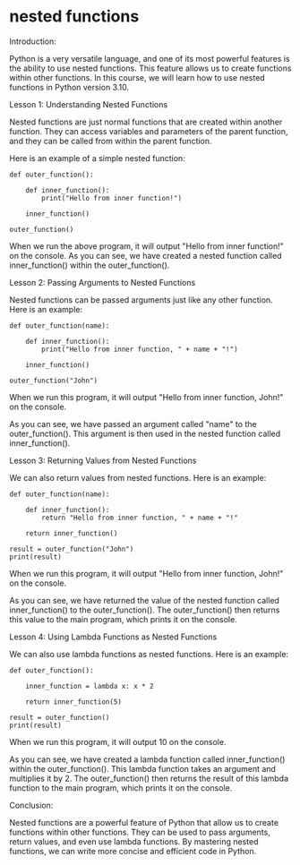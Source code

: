 
nested functions
================
Introduction:

Python is a very versatile language, and one of its most powerful features is the ability to use nested functions. This feature allows us to create functions within other functions. In this course, we will learn how to use nested functions in Python version 3.10.

Lesson 1: Understanding Nested Functions

Nested functions are just normal functions that are created within another function. They can access variables and parameters of the parent function, and they can be called from within the parent function.

Here is an example of a simple nested function:

```
def outer_function():
    
    def inner_function():
        print("Hello from inner function!")
    
    inner_function()

outer_function()
```

When we run the above program, it will output "Hello from inner function!" on the console. As you can see, we have created a nested function called inner_function() within the outer_function().

Lesson 2: Passing Arguments to Nested Functions

Nested functions can be passed arguments just like any other function. Here is an example:

```
def outer_function(name):
    
    def inner_function():
        print("Hello from inner function, " + name + "!")
    
    inner_function()

outer_function("John")
```

When we run this program, it will output "Hello from inner function, John!" on the console.

As you can see, we have passed an argument called "name" to the outer_function(). This argument is then used in the nested function called inner_function().

Lesson 3: Returning Values from Nested Functions

We can also return values from nested functions. Here is an example:

```
def outer_function(name):
    
    def inner_function():
        return "Hello from inner function, " + name + "!"
    
    return inner_function()

result = outer_function("John")
print(result)
```

When we run this program, it will output "Hello from inner function, John!" on the console.

As you can see, we have returned the value of the nested function called inner_function() to the outer_function(). The outer_function() then returns this value to the main program, which prints it on the console.

Lesson 4: Using Lambda Functions as Nested Functions

We can also use lambda functions as nested functions. Here is an example:

```
def outer_function():
    
    inner_function = lambda x: x * 2
    
    return inner_function(5)

result = outer_function()
print(result)
```

When we run this program, it will output 10 on the console.

As you can see, we have created a lambda function called inner_function() within the outer_function(). This lambda function takes an argument and multiplies it by 2. The outer_function() then returns the result of this lambda function to the main program, which prints it on the console.

Conclusion:

Nested functions are a powerful feature of Python that allow us to create functions within other functions. They can be used to pass arguments, return values, and even use lambda functions. By mastering nested functions, we can write more concise and efficient code in Python.